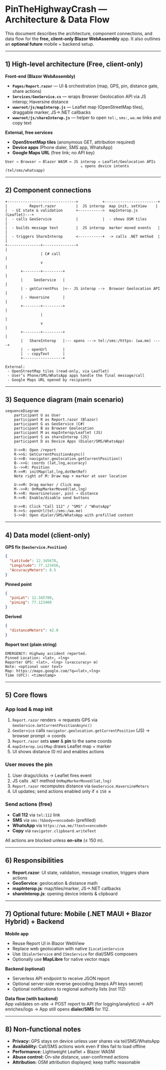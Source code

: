 # PinTheHighwayCrash — Architecture & Data Flow

This document describes the architecture, component connections, and data flow for the **free, client-only Blazor WebAssembly** app. It also outlines an **optional future** mobile + backend setup.

---

## 1) High-level architecture (Free, client-only)

**Front-end (Blazor WebAssembly)**
- **`Pages/Report.razor`** — UI & orchestration (map, GPS, pin, distance gate, share actions)
- **`Services/GeoService.cs`** — wraps Browser Geolocation API via JS interop; Haversine distance
- **`wwwroot/js/mapInterop.js`** — Leaflet map (OpenStreetMap tiles), draggable marker, JS→.NET callbacks
- **`wwwroot/js/shareInterop.js`** — helper to open `tel:`, `sms:`, `wa.me` links and copy text

**External, free services**
- **OpenStreetMap tiles** (anonymous GET, attribution required)
- **Device apps** (Phone dialer, SMS app, WhatsApp)
- **Google Maps URL** (free link; no API key)

```text
User → Browser → Blazor WASM ↔ JS interop ↔ Leaflet/Geolocation APIs
                                  ↘ opens device intents (tel/sms/whatsapp)
```

---

## 2) Component connections

```text
+-------------------------------+           +------------------------+
|          Report.razor         |  JS interop  map init, setView    |
|  - UI state & validation      +----------->  mapInterop.js (Leaflet)---+
|  - calls GeoService           |           |  - shows OSM tiles          |
|  - builds message text        |  JS interop  marker moved events   |   |
|  - triggers ShareInterop      <-----------+  -> calls .NET method  |   |
+---------------+---------------+                                       |
                | C# call                                              |
                v                                                      |
       +--------+---------+                                           |
       |     GeoService   |                                           |
       | - getCurrentPos  |<-- JS interop -->  Browser Geolocation API |
       | - Haversine      |                                           |
       +--------+---------+                                           |
                |                                                     |
                v                                                     |
       +--------+---------+                                           |
       |   ShareInterop   |--- opens ---> tel:/sms:/https: (wa.me) ----+
       |  - openUrl       |
       |  - copyText      |
       +------------------+

External:
 - OpenStreetMap tiles (read-only, via Leaflet)
 - User’s Phone/SMS/WhatsApp apps handle the final message/call
 - Google Maps URL opened by recipients
```

---

## 3) Sequence diagram (main scenario)

```mermaid
sequenceDiagram
    participant U as User
    participant R as Report.razor (Blazor)
    participant G as GeoService (C#)
    participant B as Browser Geolocation
    participant M as mapInterop/Leaflet (JS)
    participant S as shareInterop (JS)
    participant D as Device Apps (Dialer/SMS/WhatsApp)

    U->>R: Open /report
    R->>G: GetCurrentPositionAsync()
    G->>B: navigator.geolocation.getCurrentPosition()
    B-->>G: coords (lat,lng,accuracy)
    G-->>R: Position
    R->>M: initMap(lat,lng,dotNetRef)
    Note right of M: Draw map + marker at user location

    U->>M: Drag marker / Click map
    M-->>R: OnMapMarkerMoved(lat,lng)
    R->>R: Haversine(user, pin) → distance
    R->>R: Enable/disable send buttons

    U->>R: Click "Call 112" / "SMS" / "WhatsApp"
    R->>S: openUrl(tel:/sms:/wa.me)
    S->>D: Open dialer/SMS/WhatsApp with prefilled content
```

---

## 4) Data model (client-only)

**GPS fix (`GeoService.Position`)**
```json
{
  "Latitude": 12.345678,
  "Longitude": 77.123456,
  "AccuracyMeters": 8.5
}
```

**Pinned point**
```json
{
  "pinLat": 12.345700,
  "pinLng": 77.123400
}
```

**Derived**
```json
{
  "distanceMeters": 42.0
}
```

**Report text (plain string)**
```
EMERGENCY: Highway accident reported.
Pinned Location: <lat>, <lng>
Reporter GPS: <lat>, <lng> (±<accuracy> m)
Note: <optional user text>
Map: https://maps.google.com/?q=<lat>,<lng>
Time (UTC): <timestamp>
```

---

## 5) Core flows

### App load & map init
1) `Report.razor` renders → requests GPS via `GeoService.GetCurrentPositionAsync()`  
2) `GeoService` calls `navigator.geolocation.getCurrentPosition` (JS) → browser prompt → coords  
3) `Report.razor` sets **user** & **pin** to the same coords  
4) `mapInterop.initMap` draws Leaflet map + marker  
5) UI shows distance (0 m) and enables actions

### User moves the pin
1) User drags/clicks → Leaflet fires event  
2) JS calls `.NET` method `OnMapMarkerMoved(lat,lng)`  
3) `Report.razor` recomputes distance via `GeoService.HaversineMeters`  
4) UI updates; send actions enabled only if ≤ `150 m`

### Send actions (free)
- **Call 112** via `tel:112` link  
- **SMS** via `sms:?&body=<encoded>` (prefilled)  
- **WhatsApp** via `https://wa.me/?text=<encoded>`  
- **Copy** via `navigator.clipboard.writeText`

All actions are blocked unless **on-site** (≤ 150 m).

---

## 6) Responsibilities

- **Report.razor**: UI state, validation, message creation, triggers share actions  
- **GeoService**: geolocation & distance math  
- **mapInterop.js**: map/tiles/marker, JS→.NET callbacks  
- **shareInterop.js**: opening device intents & clipboard

---

## 7) Optional future: Mobile (.NET MAUI + Blazor Hybrid) + Backend

**Mobile app**
- Reuse Report UI in Blazor WebView
- Replace web geolocation with native `ILocationService`
- Use `IDialerService` and `ISmsService` for dial/SMS composers
- Optionally use **MapLibre** for native vector maps

**Backend (optional)**
- Serverless API endpoint to receive JSON report
- Optional server-side reverse geocoding (keeps API keys secret)
- Optional notifications to regional authority lists (not 112)

**Data flow (with backend)**  
App validates on-site → POST report to API (for logging/analytics) → API enriches/logs → App still opens **dialer/SMS** for 112.

---

## 8) Non-functional notes
- **Privacy:** GPS stays on device unless user shares via tel/SMS/WhatsApp  
- **Availability:** Call/SMS actions work even if tiles fail to load offline  
- **Performance:** Lightweight Leaflet + Blazor WASM  
- **Abuse control:** On-site distance, user-confirmed actions  
- **Attribution:** OSM attribution displayed; keep traffic reasonable
